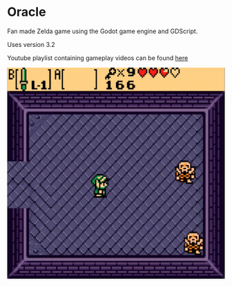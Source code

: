 # Oracle

Fan made Zelda game using the Godot game engine and GDScript.  

Uses version 3.2

Youtube playlist containing gameplay videos can be found [here](https://www.youtube.com/playlist?list=PL1JvkIlvqXjZhm1Td3yHEKuCWe001inHu)

![game preview](./game_preview.png)